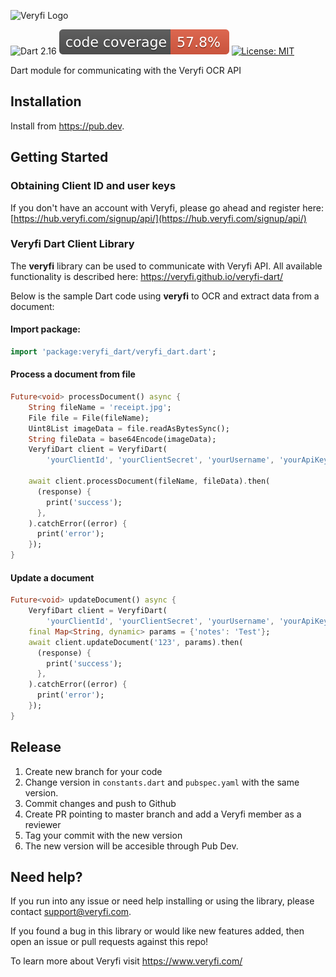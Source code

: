 ![Veryfi Logo](https://cdn.veryfi.com/logos/veryfi-logo-wide-github.png)

![Dart 2.16](https://img.shields.io/badge/Dart-2.16-orange.svg?style=flat)
[![code coverage](.github/metrics/code_coverage.svg)](.github/metrics/code_coverage.svg)
[![License: MIT](https://img.shields.io/badge/License-MIT-green.svg)](https://opensource.org/licenses/MIT)

Dart module for communicating with the Veryfi OCR API

## Installation
Install from https://pub.dev.

## Getting Started

### Obtaining Client ID and user keys
If you don't have an account with Veryfi, please go ahead and register here: [https://hub.veryfi.com/signup/api/](https://hub.veryfi.com/signup/api/)

### Veryfi Dart Client Library
The **veryfi** library can be used to communicate with Veryfi API. All available functionality is described here: https://veryfi.github.io/veryfi-dart/

Below is the sample Dart code using **veryfi** to OCR and extract data from a document:

#### Import package:
```dart
import 'package:veryfi_dart/veryfi_dart.dart';
```

#### Process a document from file
```dart
Future<void> processDocument() async {
    String fileName = 'receipt.jpg';
    File file = File(fileName);
    Uint8List imageData = file.readAsBytesSync();
    String fileData = base64Encode(imageData);
    VeryfiDart client = VeryfiDart(
        'yourClientId', 'yourClientSecret', 'yourUsername', 'yourApiKey');

    await client.processDocument(fileName, fileData).then(
      (response) {
        print('success');
      },
    ).catchError((error) {
      print('error');
    });
}
```

#### Update a document
```dart
Future<void> updateDocument() async {
    VeryfiDart client = VeryfiDart(
        'yourClientId', 'yourClientSecret', 'yourUsername', 'yourApiKey');
    final Map<String, dynamic> params = {'notes': 'Test'};
    await client.updateDocument('123', params).then(
      (response) {
        print('success');
      },
    ).catchError((error) {
      print('error');
    });
}
```

## Release
1. Create new branch for your code
2. Change version in `constants.dart` and `pubspec.yaml` with the same version.
3. Commit changes and push to Github
4. Create PR pointing to master branch and add a Veryfi member as a reviewer
5. Tag your commit with the new version
6. The new version will be accesible through Pub Dev.

## Need help?
If you run into any issue or need help installing or using the library, please contact support@veryfi.com.

If you found a bug in this library or would like new features added, then open an issue or pull requests against this repo!

To learn more about Veryfi visit https://www.veryfi.com/
